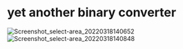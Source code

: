 # yet another binary converter
![Screenshot_select-area_20220318140652](https://user-images.githubusercontent.com/68698872/159000101-481533cb-098e-433b-aec6-e565f3cf6960.png)
![Screenshot_select-area_20220318140848](https://user-images.githubusercontent.com/68698872/159000301-e97b7628-0084-492f-b4fd-381da454a83c.png)
